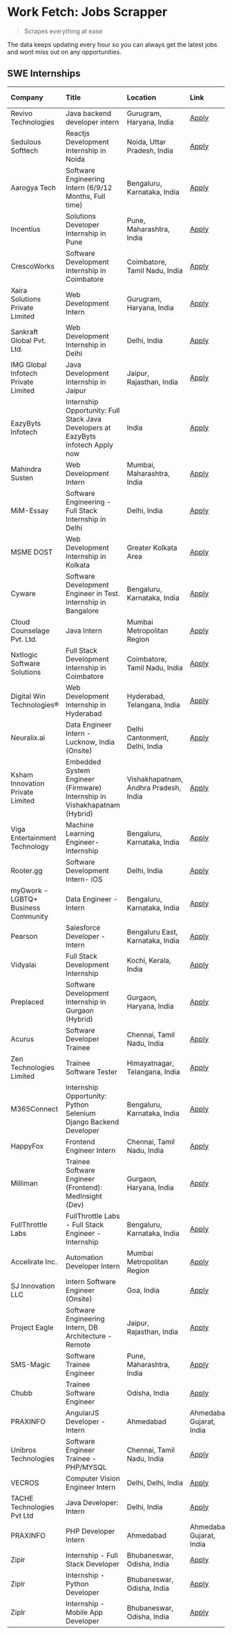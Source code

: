 # Work Fetch: Jobs Scrapper
> Scrapes everything at ease

The data keeps updating every hour so you can always get the latest jobs and wont miss out on any opportunities.

## SWE Internships
<!--START_SECTION:workfetch-->
| Company                             | Title                                                                             | Location                              | Link                                                                                                                                                                                                                                                                                                            | Date Posted   |
|:------------------------------------|:----------------------------------------------------------------------------------|:--------------------------------------|:----------------------------------------------------------------------------------------------------------------------------------------------------------------------------------------------------------------------------------------------------------------------------------------------------------------|:--------------|
| Revivo Technologies                 | Java backend developer intern                                                     | Gurugram, Haryana, India              | [Apply](https://in.linkedin.com/jobs/view/java-backend-developer-intern-at-revivo-technologies-3906034446?position=52&pageNum=0&refId=V5wRt%2BDyWMvWuJ2DFHHZbQ%3D%3D&trackingId=lSINFuXc4w8xk4Usa7bhwg%3D%3D&trk=public_jobs_jserp-result_search-card)                                                          | 2024-04-19    |
| Sedulous Softtech                   | Reactjs Development Internship in Noida                                           | Noida, Uttar Pradesh, India           | [Apply](https://in.linkedin.com/jobs/view/reactjs-development-internship-in-noida-at-sedulous-softtech-3905271091?position=6&pageNum=0&refId=V5wRt%2BDyWMvWuJ2DFHHZbQ%3D%3D&trackingId=vo5WOdF6HmazJRCGmvVwjg%3D%3D&trk=public_jobs_jserp-result_search-card)                                                   | 2024-04-18    |
| Aarogya Tech                        | Software Engineering Intern (6/9/12 Months, Full time)                            | Bengaluru, Karnataka, India           | [Apply](https://in.linkedin.com/jobs/view/software-engineering-intern-6-9-12-months-full-time-at-aarogya-tech-3900547319?position=13&pageNum=0&refId=V5wRt%2BDyWMvWuJ2DFHHZbQ%3D%3D&trackingId=kylebiN5be4bYmhl1hy1fA%3D%3D&trk=public_jobs_jserp-result_search-card)                                           | 2024-04-17    |
| Incentius                           | Solutions Developer Internship in Pune                                            | Pune, Maharashtra, India              | [Apply](https://in.linkedin.com/jobs/view/solutions-developer-internship-in-pune-at-incentius-3904329499?position=14&pageNum=0&refId=V5wRt%2BDyWMvWuJ2DFHHZbQ%3D%3D&trackingId=xnVVuYFB9nFqAvO4X9JF4g%3D%3D&trk=public_jobs_jserp-result_search-card)                                                           | 2024-04-17    |
| CrescoWorks                         | Software Development Internship in Coimbatore                                     | Coimbatore, Tamil Nadu, India         | [Apply](https://in.linkedin.com/jobs/view/software-development-internship-in-coimbatore-at-crescoworks-3904327953?position=16&pageNum=0&refId=V5wRt%2BDyWMvWuJ2DFHHZbQ%3D%3D&trackingId=O7nn2ys1gqJnsU3Bq%2BETvA%3D%3D&trk=public_jobs_jserp-result_search-card)                                                | 2024-04-17    |
| Xaira Solutions Private Limited     | Web Development Intern                                                            | Gurugram, Haryana, India              | [Apply](https://in.linkedin.com/jobs/view/web-development-intern-at-xaira-solutions-private-limited-3900525820?position=35&pageNum=0&refId=V5wRt%2BDyWMvWuJ2DFHHZbQ%3D%3D&trackingId=senhY8gL9OrsyKgT%2FGQOcg%3D%3D&trk=public_jobs_jserp-result_search-card)                                                   | 2024-04-17    |
| Sankraft Global Pvt. Ltd.           | Web Development Internship in Delhi                                               | Delhi, India                          | [Apply](https://in.linkedin.com/jobs/view/web-development-internship-in-delhi-at-sankraft-global-pvt-ltd-3904333078?position=41&pageNum=0&refId=V5wRt%2BDyWMvWuJ2DFHHZbQ%3D%3D&trackingId=tCzgrABHasFrkJ84I2vGgA%3D%3D&trk=public_jobs_jserp-result_search-card)                                                | 2024-04-17    |
| IMG Global Infotech Private Limited | Java Development Internship in Jaipur                                             | Jaipur, Rajasthan, India              | [Apply](https://in.linkedin.com/jobs/view/java-development-internship-in-jaipur-at-img-global-infotech-private-limited-3904333041?position=55&pageNum=0&refId=V5wRt%2BDyWMvWuJ2DFHHZbQ%3D%3D&trackingId=Hl0g%2BQLQXBri3FWaKtfRZA%3D%3D&trk=public_jobs_jserp-result_search-card)                                | 2024-04-17    |
| EazyByts Infotech                   | Internship Opportunity: Full Stack Java Developers at EazyByts Infotech Apply now | India                                 | [Apply](https://in.linkedin.com/jobs/view/internship-opportunity-full-stack-java-developers-at-eazybyts-infotech-apply-now-at-eazybyts-infotech-3899062328?position=2&pageNum=0&refId=V5wRt%2BDyWMvWuJ2DFHHZbQ%3D%3D&trackingId=G2UNL7jgNukU2aDcKLUXJg%3D%3D&trk=public_jobs_jserp-result_search-card)          | 2024-04-16    |
| Mahindra Susten                     | Web Development Intern                                                            | Mumbai, Maharashtra, India            | [Apply](https://in.linkedin.com/jobs/view/web-development-intern-at-mahindra-susten-3898761556?position=39&pageNum=0&refId=V5wRt%2BDyWMvWuJ2DFHHZbQ%3D%3D&trackingId=Klr80TZYJZj297V8mph8gA%3D%3D&trk=public_jobs_jserp-result_search-card)                                                                     | 2024-04-16    |
| MiM-Essay                           | Software Engineering - Full Stack Internship in Delhi                             | Delhi, India                          | [Apply](https://in.linkedin.com/jobs/view/software-engineering-full-stack-internship-in-delhi-at-mim-essay-3901647332?position=19&pageNum=0&refId=V5wRt%2BDyWMvWuJ2DFHHZbQ%3D%3D&trackingId=K4UyK4uUa8yKLjdGvoFyhA%3D%3D&trk=public_jobs_jserp-result_search-card)                                              | 2024-04-15    |
| MSME DOST                           | Web Development Internship in Kolkata                                             | Greater Kolkata Area                  | [Apply](https://in.linkedin.com/jobs/view/web-development-internship-in-kolkata-at-msme-dost-3901647230?position=25&pageNum=0&refId=V5wRt%2BDyWMvWuJ2DFHHZbQ%3D%3D&trackingId=P8YRf77EScvTQyVI41MxDQ%3D%3D&trk=public_jobs_jserp-result_search-card)                                                            | 2024-04-15    |
| Cyware                              | Software Development Engineer in Test. Internship in Bangalore                    | Bengaluru, Karnataka, India           | [Apply](https://in.linkedin.com/jobs/view/software-development-engineer-in-test-internship-in-bangalore-at-cyware-3899870294?position=3&pageNum=0&refId=V5wRt%2BDyWMvWuJ2DFHHZbQ%3D%3D&trackingId=MukVMZSAAGstkrKSxjU6NA%3D%3D&trk=public_jobs_jserp-result_search-card)                                        | 2024-04-14    |
| Cloud Counselage Pvt. Ltd.          | Java Intern                                                                       | Mumbai Metropolitan Region            | [Apply](https://in.linkedin.com/jobs/view/java-intern-at-cloud-counselage-pvt-ltd-3896025667?position=34&pageNum=0&refId=V5wRt%2BDyWMvWuJ2DFHHZbQ%3D%3D&trackingId=v3mHFbScFnZ0DLhts1gIbg%3D%3D&trk=public_jobs_jserp-result_search-card)                                                                       | 2024-04-12    |
| Nxtlogic Software Solutions         | Full Stack Development Internship in Coimbatore                                   | Coimbatore, Tamil Nadu, India         | [Apply](https://in.linkedin.com/jobs/view/full-stack-development-internship-in-coimbatore-at-nxtlogic-software-solutions-3895226166?position=33&pageNum=0&refId=V5wRt%2BDyWMvWuJ2DFHHZbQ%3D%3D&trackingId=ZTBskdJEEDwVlic8voxnNQ%3D%3D&trk=public_jobs_jserp-result_search-card)                                | 2024-04-11    |
| Digital Win Technologies®           | Web Development Internship in Hyderabad                                           | Hyderabad, Telangana, India           | [Apply](https://in.linkedin.com/jobs/view/web-development-internship-in-hyderabad-at-digital-win-technologies%C2%AE-3893193501?position=12&pageNum=0&refId=V5wRt%2BDyWMvWuJ2DFHHZbQ%3D%3D&trackingId=IS5%2BAZUglXN8NF5gAgYsiw%3D%3D&trk=public_jobs_jserp-result_search-card)                                   | 2024-04-10    |
| Neuralix.ai                         | Data Engineer Intern - Lucknow, India (Onsite)                                    | Delhi Cantonment, Delhi, India        | [Apply](https://in.linkedin.com/jobs/view/data-engineer-intern-lucknow-india-onsite-at-neuralix-ai-3890174001?position=27&pageNum=0&refId=V5wRt%2BDyWMvWuJ2DFHHZbQ%3D%3D&trackingId=RmvHZkMAMoUcow1PQys0Sw%3D%3D&trk=public_jobs_jserp-result_search-card)                                                      | 2024-04-09    |
| Ksham Innovation Private Limited    | Embedded System Engineer (Firmware) Internship in Vishakhapatnam (Hybrid)         | Vishakhapatnam, Andhra Pradesh, India | [Apply](https://in.linkedin.com/jobs/view/embedded-system-engineer-firmware-internship-in-vishakhapatnam-hybrid-at-ksham-innovation-private-limited-3891399334?position=29&pageNum=0&refId=V5wRt%2BDyWMvWuJ2DFHHZbQ%3D%3D&trackingId=2%2FgqMkecWaiTkMd5YT%2BzsQ%3D%3D&trk=public_jobs_jserp-result_search-card) | 2024-04-09    |
| Viga Entertainment Technology       | Machine Learning Engineer-Internship                                              | Bengaluru, Karnataka, India           | [Apply](https://in.linkedin.com/jobs/view/machine-learning-engineer-internship-at-viga-entertainment-technology-3888089837?position=17&pageNum=0&refId=V5wRt%2BDyWMvWuJ2DFHHZbQ%3D%3D&trackingId=TgT75zyrVvUqRZvEV1Cn1g%3D%3D&trk=public_jobs_jserp-result_search-card)                                         | 2024-04-08    |
| Rooter.gg                           | Software Development Intern- iOS                                                  | Delhi, India                          | [Apply](https://in.linkedin.com/jobs/view/software-development-intern-ios-at-rooter-gg-3883829507?position=36&pageNum=0&refId=V5wRt%2BDyWMvWuJ2DFHHZbQ%3D%3D&trackingId=9yz7svowyUecPt%2FEBARAcw%3D%3D&trk=public_jobs_jserp-result_search-card)                                                                | 2024-04-05    |
| myGwork - LGBTQ+ Business Community | Data Engineer - Intern                                                            | Bengaluru, Karnataka, India           | [Apply](https://in.linkedin.com/jobs/view/data-engineer-intern-at-mygwork-lgbtq%2B-business-community-3883007132?position=5&pageNum=0&refId=V5wRt%2BDyWMvWuJ2DFHHZbQ%3D%3D&trackingId=iWATVuSckzGgDRDMZgiX6g%3D%3D&trk=public_jobs_jserp-result_search-card)                                                    | 2024-04-04    |
| Pearson                             | Salesforce Developer - Intern                                                     | Bengaluru East, Karnataka, India      | [Apply](https://in.linkedin.com/jobs/view/salesforce-developer-intern-at-pearson-3900164249?position=10&pageNum=0&refId=V5wRt%2BDyWMvWuJ2DFHHZbQ%3D%3D&trackingId=t4hGZYgn5pEeQzfSzbNeXQ%3D%3D&trk=public_jobs_jserp-result_search-card)                                                                        | 2024-04-03    |
| Vidyalai                            | Full Stack Development Internship                                                 | Kochi, Kerala, India                  | [Apply](https://in.linkedin.com/jobs/view/full-stack-development-internship-at-vidyalai-3879794351?position=53&pageNum=0&refId=V5wRt%2BDyWMvWuJ2DFHHZbQ%3D%3D&trackingId=hOVgnwVBPJl%2FruLjWZ3RSw%3D%3D&trk=public_jobs_jserp-result_search-card)                                                               | 2024-04-03    |
| Preplaced                           | Software Development Internship in Gurgaon (Hybrid)                               | Gurgaon, Haryana, India               | [Apply](https://in.linkedin.com/jobs/view/software-development-internship-in-gurgaon-hybrid-at-preplaced-3880567870?position=4&pageNum=0&refId=V5wRt%2BDyWMvWuJ2DFHHZbQ%3D%3D&trackingId=AtcCh0GJEcKwGjbLx5C1Lw%3D%3D&trk=public_jobs_jserp-result_search-card)                                                 | 2024-04-01    |
| Acurus                              | Software Developer Trainee                                                        | Chennai, Tamil Nadu, India            | [Apply](https://in.linkedin.com/jobs/view/software-developer-trainee-at-acurus-3871400616?position=38&pageNum=0&refId=V5wRt%2BDyWMvWuJ2DFHHZbQ%3D%3D&trackingId=WW%2F1pJ9kQLOPK7mJ8FDMRA%3D%3D&trk=public_jobs_jserp-result_search-card)                                                                        | 2024-03-26    |
| Zen Technologies Limited            | Trainee Software  Tester                                                          | Himayatnagar, Telangana, India        | [Apply](https://in.linkedin.com/jobs/view/trainee-software-tester-at-zen-technologies-limited-3872100214?position=49&pageNum=0&refId=V5wRt%2BDyWMvWuJ2DFHHZbQ%3D%3D&trackingId=w%2Bz73hKUn%2BxkisUdIT57Lg%3D%3D&trk=public_jobs_jserp-result_search-card)                                                       | 2024-03-26    |
| M365Connect                         | Internship Opportunity: Python Selenium Django Backend Developer                  | Bengaluru, Karnataka, India           | [Apply](https://in.linkedin.com/jobs/view/internship-opportunity-python-selenium-django-backend-developer-at-m365connect-3868219387?position=22&pageNum=0&refId=V5wRt%2BDyWMvWuJ2DFHHZbQ%3D%3D&trackingId=8x7WmhbEn2bFK4Kgg7lYAw%3D%3D&trk=public_jobs_jserp-result_search-card)                                | 2024-03-24    |
| HappyFox                            | Frontend Engineer Intern                                                          | Chennai, Tamil Nadu, India            | [Apply](https://in.linkedin.com/jobs/view/frontend-engineer-intern-at-happyfox-3848357951?position=50&pageNum=0&refId=V5wRt%2BDyWMvWuJ2DFHHZbQ%3D%3D&trackingId=e%2FiPERJlCJVrFqp0LKmIyg%3D%3D&trk=public_jobs_jserp-result_search-card)                                                                        | 2024-03-07    |
| Milliman                            | Trainee Software Engineer (Frontend): MedInsight (Dev)                            | Gurgaon, Haryana, India               | [Apply](https://in.linkedin.com/jobs/view/trainee-software-engineer-frontend-medinsight-dev-at-milliman-3792874280?position=60&pageNum=0&refId=V5wRt%2BDyWMvWuJ2DFHHZbQ%3D%3D&trackingId=7luY%2BoE4O3nodC9Kk7SlaQ%3D%3D&trk=public_jobs_jserp-result_search-card)                                               | 2024-03-01    |
| FullThrottle Labs                   | FullThrottle Labs - Full Stack Engineer - Internship                              | Bengaluru, Karnataka, India           | [Apply](https://in.linkedin.com/jobs/view/fullthrottle-labs-full-stack-engineer-internship-at-fullthrottle-labs-3829636016?position=11&pageNum=0&refId=V5wRt%2BDyWMvWuJ2DFHHZbQ%3D%3D&trackingId=eLFbTCsptsftUGlus%2BtCyA%3D%3D&trk=public_jobs_jserp-result_search-card)                                       | 2024-02-17    |
| Accelirate Inc.                     | Automation Developer Intern                                                       | Mumbai Metropolitan Region            | [Apply](https://in.linkedin.com/jobs/view/automation-developer-intern-at-accelirate-inc-3814704405?position=37&pageNum=0&refId=V5wRt%2BDyWMvWuJ2DFHHZbQ%3D%3D&trackingId=ooFIAzfr%2F502xjh6UgUBkQ%3D%3D&trk=public_jobs_jserp-result_search-card)                                                               | 2024-01-31    |
| SJ Innovation LLC                   | Intern Software Engineer (Onsite)                                                 | Goa, India                            | [Apply](https://in.linkedin.com/jobs/view/intern-software-engineer-onsite-at-sj-innovation-llc-3799959011?position=40&pageNum=0&refId=V5wRt%2BDyWMvWuJ2DFHHZbQ%3D%3D&trackingId=scCB3tY9rJA9Kugts0%2Fjsw%3D%3D&trk=public_jobs_jserp-result_search-card)                                                        | 2024-01-11    |
| Project Eagle                       | Software Engineering Intern, DB Architecture - Remote                             | Jaipur, Rajasthan, India              | [Apply](https://in.linkedin.com/jobs/view/software-engineering-intern-db-architecture-remote-at-project-eagle-3814009675?position=54&pageNum=0&refId=V5wRt%2BDyWMvWuJ2DFHHZbQ%3D%3D&trackingId=c6JkYNGXtDVYOGfltpp7TQ%3D%3D&trk=public_jobs_jserp-result_search-card)                                           | 2023-12-30    |
| SMS-Magic                           | Software Trainee Engineer                                                         | Pune, Maharashtra, India              | [Apply](https://in.linkedin.com/jobs/view/software-trainee-engineer-at-sms-magic-3761409781?position=8&pageNum=0&refId=V5wRt%2BDyWMvWuJ2DFHHZbQ%3D%3D&trackingId=2q02k%2FyL0vAbZqYzywgWMw%3D%3D&trk=public_jobs_jserp-result_search-card)                                                                       | 2023-11-16    |
| Chubb                               | Trainee Software Engineer                                                         | Odisha, India                         | [Apply](https://in.linkedin.com/jobs/view/trainee-software-engineer-at-chubb-3756335100?position=57&pageNum=0&refId=V5wRt%2BDyWMvWuJ2DFHHZbQ%3D%3D&trackingId=%2FfbFkpA8Ei1gNwlCxAvX7Q%3D%3D&trk=public_jobs_jserp-result_search-card)                                                                          | 2023-11-02    |
| PRAXINFO                            | AngularJS Developer - Intern | Ahmedabad                                          | Ahmedabad, Gujarat, India             | [Apply](https://in.linkedin.com/jobs/view/angularjs-developer-intern-ahmedabad-at-praxinfo-3656594961?position=46&pageNum=0&refId=V5wRt%2BDyWMvWuJ2DFHHZbQ%3D%3D&trackingId=I9NxnFhU02%2BspI4G6irpUA%3D%3D&trk=public_jobs_jserp-result_search-card)                                                            | 2023-06-12    |
| Unibros Technologies                | Software Engineer Trainee - PHP/MYSQL                                             | Chennai, Tamil Nadu, India            | [Apply](https://in.linkedin.com/jobs/view/software-engineer-trainee-php-mysql-at-unibros-technologies-3656599241?position=51&pageNum=0&refId=V5wRt%2BDyWMvWuJ2DFHHZbQ%3D%3D&trackingId=R%2FU5rMY38pP%2FhgIhBfGDlg%3D%3D&trk=public_jobs_jserp-result_search-card)                                               | 2023-06-12    |
| VECROS                              | Computer Vision Engineer Intern                                                   | Delhi, Delhi, India                   | [Apply](https://in.linkedin.com/jobs/view/computer-vision-engineer-intern-at-vecros-3646815412?position=56&pageNum=0&refId=V5wRt%2BDyWMvWuJ2DFHHZbQ%3D%3D&trackingId=%2B0X5D5odC7TocRiDCu%2F6RA%3D%3D&trk=public_jobs_jserp-result_search-card)                                                                 | 2023-06-07    |
| TACHE Technologies Pvt Ltd          | Java Developer: Intern                                                            | Delhi, India                          | [Apply](https://in.linkedin.com/jobs/view/java-developer-intern-at-tache-technologies-pvt-ltd-3627622735?position=15&pageNum=0&refId=V5wRt%2BDyWMvWuJ2DFHHZbQ%3D%3D&trackingId=4%2B0j%2F4oUwYoiKn4bURO%2FYw%3D%3D&trk=public_jobs_jserp-result_search-card)                                                     | 2023-06-06    |
| PRAXINFO                            | PHP Developer Intern | Ahmedabad                                                  | Ahmedabad, Gujarat, India             | [Apply](https://in.linkedin.com/jobs/view/php-developer-intern-ahmedabad-at-praxinfo-3627626337?position=23&pageNum=0&refId=V5wRt%2BDyWMvWuJ2DFHHZbQ%3D%3D&trackingId=0FOf6gF4Vr1I7jYpYfQddg%3D%3D&trk=public_jobs_jserp-result_search-card)                                                                    | 2023-06-06    |
| Ziplr                               | Internship - Full Stack Developer                                                 | Bhubaneswar, Odisha, India            | [Apply](https://in.linkedin.com/jobs/view/internship-full-stack-developer-at-ziplr-3645675705?position=9&pageNum=0&refId=V5wRt%2BDyWMvWuJ2DFHHZbQ%3D%3D&trackingId=EzvvLJJFnIsK7hIUrrL7ig%3D%3D&trk=public_jobs_jserp-result_search-card)                                                                       | 2023-06-02    |
| Ziplr                               | Internship - Python Developer                                                     | Bhubaneswar, Odisha, India            | [Apply](https://in.linkedin.com/jobs/view/internship-python-developer-at-ziplr-3645677592?position=26&pageNum=0&refId=V5wRt%2BDyWMvWuJ2DFHHZbQ%3D%3D&trackingId=K4vDFhfIg4aRju7v0yvMxg%3D%3D&trk=public_jobs_jserp-result_search-card)                                                                          | 2023-06-02    |
| Ziplr                               | Internship - Mobile App Developer                                                 | Bhubaneswar, Odisha, India            | [Apply](https://in.linkedin.com/jobs/view/internship-mobile-app-developer-at-ziplr-3618474948?position=7&pageNum=0&refId=V5wRt%2BDyWMvWuJ2DFHHZbQ%3D%3D&trackingId=PBm8K6NM4KnUVlpZjjP%2B4g%3D%3D&trk=public_jobs_jserp-result_search-card)                                                                     | 2023-05-03    |
<!--END_SECTION:workfetch-->
